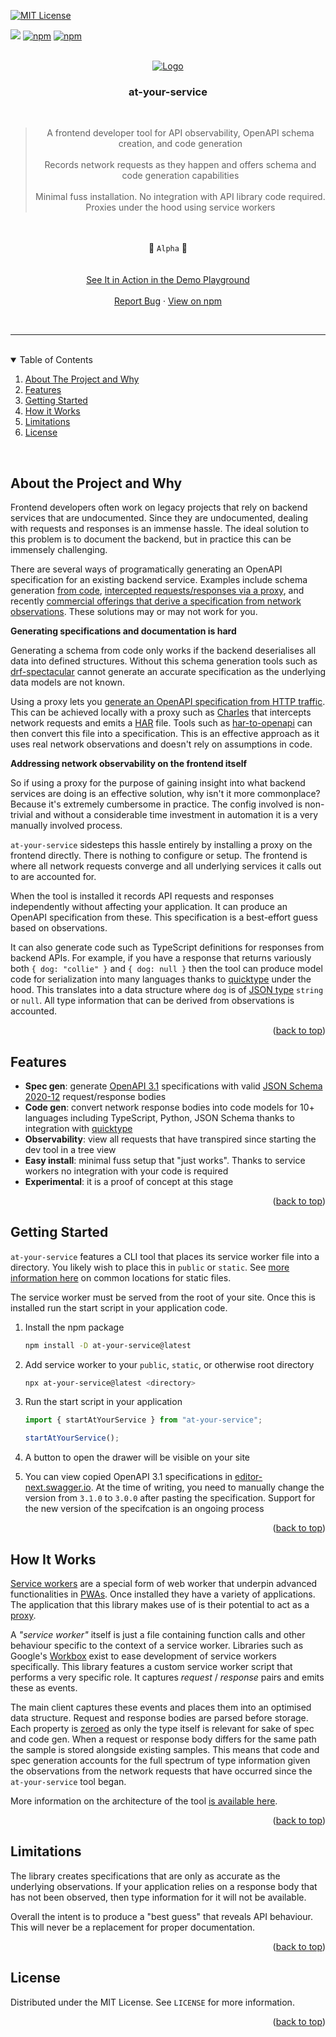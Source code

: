 <!-- Improved compatibility of back to top link: See: https://github.com/othneildrew/Best-README-Template/pull/73 -->

<a name="readme-top"></a>

[![MIT License][license-shield]][license-url]

<a href="https://codeclimate.com/github/AndrewWalsh/at-your-service/test_coverage"><img src="https://api.codeclimate.com/v1/badges/56fa1f99da7509735cee/test_coverage" /></a>
<a href="https://github.com/AndrewWalsh/at-your-service/actions"><img alt="npm" src="https://github.com/AndrewWalsh/at-your-service/actions/workflows/node.js.yml/badge.svg"></a>
<a href="https://www.npmjs.com/package/at-your-service"><img alt="npm" src="https://img.shields.io/npm/v/at-your-service"></a>


<!-- PROJECT LOGO -->
<br />
<div align="center">
  <a href="https://github.com/AndrewWalsh/at-your-service">
    <img src="https://raw.githubusercontent.com/AndrewWalsh/at-your-service/main/resources/logo-floor.png" alt="Logo">
  </a>

  <br />
  <h3 align="center">at-your-service</h3>
  <br />

  <p align="center">
    <blockquote>
        A frontend developer tool for API observability, OpenAPI schema creation, and code generation
        <br />
        <br />
        Records network requests as they happen and offers schema and code generation capabilities
        <br />
        <br />
        Minimal fuss installation. No integration with API library code required. Proxies under the hood using service workers
      </blockquote>
      <br />
      <br />
      🚧 <code>Alpha</code> 🚧
      <br />
      <br />
      <br />
      <a href="https://andrewwalsh.github.io/at-your-service/">See It in Action in the Demo Playground</a>
      <br />
      <br />
      <a href="https://github.com/AndrewWalsh/at-your-service/issues">Report Bug</a>
      ·
      <a href="https://www.npmjs.com/package/at-your-service">View on npm</a>
  </p>
</div>

<br />
<hr />
<br />

<!-- TABLE OF CONTENTS -->

<details open>
  <summary>Table of Contents</summary>
  <ol>
    <li>
      <a href="#about-the-project-and-why">About The Project and Why</a>
    </li>
    <li>
      <a href="#features">Features</a>
    </li>
    <li>
      <a href="#getting-started">Getting Started</a>
    </li>
    <li>
      <a href="#how-it-works">How it Works</a>
    </li>
    <li>
      <a href="#limitations">Limitations</a>
    </li>
    <li>
      <a href="#license">License</a>
    </li>
  </ol>
</details>

<br />

<!-- ABOUT THE PROJECT AND WHY -->

## About the Project and Why

Frontend developers often work on legacy projects that rely on backend services that are undocumented. Since they are undocumented, dealing with requests and responses is an immense hassle. The ideal solution to this problem is to document the backend, but in practice this can be immensely challenging.

There are several ways of programatically generating an OpenAPI specification for an existing backend service. Examples include schema generation [from code](https://www.blazemeter.com/blog/openapi-spec-from-code), [intercepted requests/responses via a proxy](https://apievangelist.com/2017/07/20/charles-proxy-generated-har-to-openapi-using-api-transformer/), and recently [commercial offerings that derive a specification from network observations](https://www.akitasoftware.com/). These solutions may or may not work for you.

**Generating specifications and documentation is hard**

Generating a schema from code only works if the backend deserialises all data into defined structures. Without this schema generation tools such as [drf-spectacular](https://drf-spectacular.readthedocs.io/en/latest/) cannot generate an accurate specification as the underlying data models are not known.

Using a proxy lets you [generate an OpenAPI specification from HTTP traffic](https://apisyouwonthate.com/blog/creating-openapi-from-http-traffic). This can be achieved locally with a proxy such as [Charles](https://www.charlesproxy.com/) that intercepts network requests and emits a [HAR](https://en.wikipedia.org/wiki/HAR_(file_format)) file. Tools such as [har-to-openapi](https://github.com/jonluca/har-to-openapi) can then convert this file into a specification. This is an effective approach as it uses real network observations and doesn't rely on assumptions in code.

**Addressing network observability on the frontend itself**

So if using a proxy for the purpose of gaining insight into what backend services are doing is an effective solution, why isn't it more commonplace? Because it's extremely cumbersome in practice. The config involved is non-trivial and without a considerable time investment in automation it is a very manually involved process.

`at-your-service` sidesteps this hassle entirely by installing a proxy on the frontend directly. There is nothing to configure or setup. The frontend is where all network requests converge and all underlying services it calls out to are accounted for.

When the tool is installed it records API requests and responses independently without affecting your application. It can produce an OpenAPI specification from these. This specification is a best-effort guess based on observations.

It can also generate code such as TypeScript definitions for responses from backend APIs. For example, if you have a response that returns variously both `{ dog: "collie" }` and `{ dog: null }` then the tool can produce model code for serialization into many languages thanks to [quicktype](https://github.com/quicktype/quicktype) under the hood. This translates into a data structure where `dog` is of [JSON type](https://cswr.github.io/JsonSchema/spec/basic_types/) `string` or `null`. All type information that can be derived from observations is accounted.

<p align="right">(<a href="#readme-top">back to top</a>)</p>

<!-- FEATURES -->

## Features

- **Spec gen**: generate [OpenAPI 3.1](https://www.openapis.org/blog/2021/02/18/openapi-specification-3-1-released) specifications with valid [JSON Schema 2020-12](https://json-schema.org/draft/2020-12/release-notes.html) request/response bodies
- **Code gen**: convert network response bodies into code models for 10+ languages including TypeScript, Python, JSON Schema thanks to integration with [quicktype](https://github.com/quicktype/quicktype)
- **Observability**: view all requests that have transpired since starting the dev tool in a tree view
- **Easy install**: minimal fuss setup that "just works". Thanks to service workers no integration with your code is required
- **Experimental**: it is a proof of concept at this stage

<p align="right">(<a href="#readme-top">back to top</a>)</p>

<!-- GETTING STARTED -->

## Getting Started

`at-your-service` features a CLI tool that places its service worker file into a directory. You likely wish to place this in `public` or `static`. See [more information here](https://mswjs.io/docs/getting-started/integrate/browser#where-is-my-public-directory) on common locations for static files.

The service worker must be served from the root of your site. Once this is installed run the start script in your application code.

1. Install the npm package
   ```sh
   npm install -D at-your-service@latest
   ```
2. Add service worker to your `public`, `static`, or otherwise root directory
   ```sh
   npx at-your-service@latest <directory>
   ```
3. Run the start script in your application

   ```ts
   import { startAtYourService } from "at-your-service";

   startAtYourService();
   ```

4. A button to open the drawer will be visible on your site
5. You can view copied OpenAPI 3.1 specifications in [editor-next.swagger.io](https://editor-next.swagger.io/). At the time of writing, you need to manually change the version from `3.1.0` to `3.0.0` after pasting the specification. Support for the new version of the specifcation is an ongoing process

<p align="right">(<a href="#readme-top">back to top</a>)</p>

<!-- HOW IT WORKS -->

## How It Works

[Service workers](https://www.freecodecamp.org/news/service-workers-the-little-heroes-behind-progressive-web-apps-431cc22d0f16/) are a special form of web worker that underpin advanced functionalities in [PWAs](https://developer.mozilla.org/en-US/docs/Web/Progressive_web_apps). Once installed they have a variety of applications. The application that this library makes use of is their potential to act as a [proxy](https://www.freecodecamp.org/news/what-is-a-proxy-server-in-english-please/).

A *"service worker"* itself is just a file containing function calls and other behaviour specific to the context of a service worker. Libraries such as Google's [Workbox](https://developer.chrome.com/docs/workbox/) exist to ease development of service workers specifically. This library features a custom service worker script that performs a very specific role. It captures *request* / *response* pairs and emits these as events.

The main client captures these events and places them into an optimised data structure. Request and response bodies are parsed before storage. Each property is [zeroed](https://yourbasic.org/golang/default-zero-value/) as only the type itself is relevant for sake of spec and code gen. When a request or response body differs for the same path the sample is stored alongside existing samples. This means that code and spec generation accounts for the full spectrum of type information given the observations from the network requests that have occurred since the `at-your-service` tool began.

More information on the architecture of the tool [is available here](https://awalsh.io/posts/developer-tool-api-discovery-observability-frontend/).

<p align="right">(<a href="#readme-top">back to top</a>)</p>

<!-- LIMITATIONS -->

## Limitations

The library creates specifications that are only as accurate as the underlying observations. If your application relies on a response body that has not been observed, then type information for it will not be available.

Overall the intent is to produce a "best guess" that reveals API behaviour. This will never be a replacement for proper documentation.

<p align="right">(<a href="#readme-top">back to top</a>)</p>

<!-- LICENSE -->

## License

Distributed under the MIT License. See `LICENSE` for more information.

<p align="right">(<a href="#readme-top">back to top</a>)</p>

<!-- MARKDOWN LINKS & IMAGES -->
<!-- https://www.markdownguide.org/basic-syntax/#reference-style-links -->

[contributors-shield]: https://img.shields.io/github/contributors/AndrewWalsh/at-your-service.svg?style=for-the-badge
[contributors-url]: https://github.com/AndrewWalsh/at-your-service/graphs/contributors
[forks-shield]: https://img.shields.io/github/forks/AndrewWalsh/at-your-service.svg?style=for-the-badge
[forks-url]: https://github.com/AndrewWalsh/at-your-service/network/members
[stars-shield]: https://img.shields.io/github/stars/AndrewWalsh/at-your-service.svg?style=for-the-badge
[stars-url]: https://github.com/AndrewWalsh/at-your-service/stargazers
[issues-shield]: https://img.shields.io/github/issues/AndrewWalsh/at-your-service.svg?style=for-the-badge
[issues-url]: https://github.com/AndrewWalsh/at-your-service/issues
[license-shield]: https://img.shields.io/github/license/AndrewWalsh/at-your-service.svg?style=for-the-badge
[license-url]: https://github.com/AndrewWalsh/at-your-service/blob/master/LICENSE
